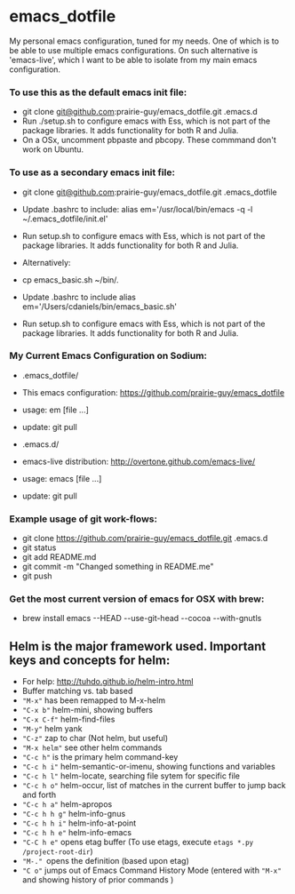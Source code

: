 # emacs_dotfile

My personal emacs configuration, tuned for my needs. One of which is to be able to use multiple emacs configurations. On such alternative is 'emacs-live', which I want to be able to isolate from my main emacs configuration.

### To use this as the default emacs init file:
* git clone git@github.com:prairie-guy/emacs_dotfile.git .emacs.d
* Run ./setup.sh to configure emacs with Ess, which is not part of the package libraries. It adds functionality for both R and Julia.
* On a OSx, uncomment pbpaste and pbcopy. These commmand don't work on Ubuntu.

### To use as a secondary emacs init file:
 * git clone git@github.com:prairie-guy/emacs_dotfile.git .emacs_dotfile
 * Update .bashrc to include: alias em='/usr/local/bin/emacs -q -l ~/.emacs_dotfile/init.el'
 * Run setup.sh to configure emacs with Ess, which is not part of the package libraries. It adds functionality for both R and Julia.
 
 * Alternatively:
 * cp emacs_basic.sh ~/bin/.
  * Update .bashrc to include alias em='/Users/cdaniels/bin/emacs_basic.sh'
* Run setup.sh to configure emacs with Ess, which is not part of the package libraries. It adds functionality for both R and Julia.

### My Current Emacs Configuration on Sodium:
* .emacs_dotfile/
 * This emacs configuration: https://github.com/prairie-guy/emacs_dotfile
 * usage:  em [file ...]
 * update: git pull

* .emacs.d/
 * emacs-live distribution: http://overtone.github.com/emacs-live/
 * usage:  emacs [file ...]
 * update: git pull

### Example usage of git work-flows:
* git clone https://github.com/prairie-guy/emacs_dotfile.git .emacs.d
* git status
* git add README.md
* git commit -m "Changed something in README.me"
* git push

### Get the most current version of emacs for OSX with brew:
* brew install emacs --HEAD --use-git-head --cocoa --with-gnutls

## Helm is the major framework used. Important keys and concepts for helm:
* For help: http://tuhdo.github.io/helm-intro.html
* Buffer matching vs. tab based
* `"M-x"` has been remapped to M-x-helm
* `"C-x b"` helm-mini, showing buffers
* `"C-x C-f"` helm-find-files
* `"M-y"` helm yank
* `"C-z"` zap to char (Not helm, but useful)
* `"M-x helm"` see other helm commands
* `"C-c h"` is the primary helm command-key
* `"C-c h i"` helm-semantic-or-imenu, showing functions and variables
* `"C-c h l"` helm-locate, searching file sytem for specific file
* `"C-c h o"` helm-occur, list of matches in the current buffer to jump back and forth
* `"C-c h a"` helm-apropos
* `"C-c h h g"` helm-info-gnus
* `"C-c h h i"` helm-info-at-point
* `"C-c h h e"` helm-info-emacs
* `"C-C h e"` opens etag buffer (To use etags, execute `etags *.py /project-root-dir`)
* `"M-." `opens the definition (based upon etag)
* `"C o"` jumps out of Emacs Command History Mode (entered with `"M-x"` and showing history of prior commands )




